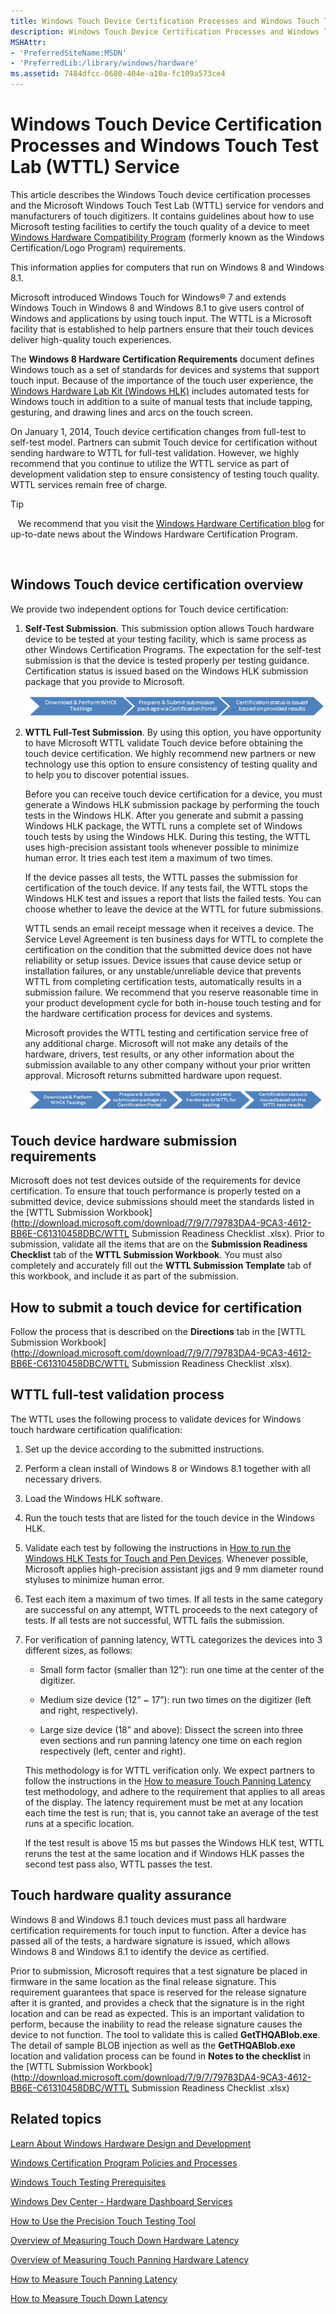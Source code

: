 ```yaml
---
title: Windows Touch Device Certification Processes and Windows Touch Test Lab (WTTL) Service
description: Windows Touch Device Certification Processes and Windows Touch Test Lab (WTTL) Service
MSHAttr:
- 'PreferredSiteName:MSDN'
- 'PreferredLib:/library/windows/hardware'
ms.assetid: 7484dfcc-0680-404e-a10a-fc109a573ce4
---
```


# Windows Touch Device Certification Processes and Windows Touch Test Lab (WTTL) Service


This article describes the Windows Touch device certification processes and the Microsoft Windows Touch Test Lab (WTTL) service for vendors and manufacturers of touch digitizers. It contains guidelines about how to use Microsoft testing facilities to certify the touch quality of a device to meet [Windows Hardware Compatibility Program](..\user\windows-hardware-compatibility-program-overview.md) (formerly known as the Windows Certification/Logo Program) requirements.

This information applies for computers that run on Windows 8 and Windows 8.1.

Microsoft introduced Windows Touch for Windows® 7 and extends Windows Touch in Windows 8 and Windows 8.1 to give users control of Windows and applications by using touch input. The WTTL is a Microsoft facility that is established to help partners ensure that their touch devices deliver high-quality touch experiences.

The **Windows 8 Hardware Certification Requirements** document defines Windows touch as a set of standards for devices and systems that support touch input. Because of the importance of the touch user experience, the [Windows Hardware Lab Kit (Windows HLK)](http://go.microsoft.com/fwlink/?LinkID=8705) includes automated tests for Windows touch in addition to a suite of manual tests that include tapping, gesturing, and drawing lines and arcs on the touch screen.

On January 1, 2014, Touch device certification changes from full-test to self-test model. Partners can submit Touch device for certification without sending hardware to WTTL for full-test validation. However, we highly recommend that you continue to utilize the WTTL service as part of development validation step to ensure consistency of testing touch quality. WTTL services remain free of charge.

>[!TIP]
>  
We recommend that you visit the [Windows Hardware Certification blog](http://go.microsoft.com/fwlink/?LinkID=285656) for up-to-date news about the Windows Hardware Certification Program.

 

## <span id="Windows-Touch-device-certification-overview-"></span><span id="windows_touch_device_certification_overview_"></span><span id="WINDOWS_TOUCH_DEVICE_CERTIFICATION_OVERVIEW_"></span>Windows Touch device certification overview


We provide two independent options for Touch device certification:

1.  **Self-Test Submission**. This submission option allows Touch hardware device to be tested at your testing facility, which is same process as other Windows Certification Programs. The expectation for the self-test submission is that the device is tested properly per testing guidance. Certification status is issued based on the Windows HLK submission package that you provide to Microsoft.

    ![self test certification steps](images/winb-hck-selfteststeps.png)

2.  **WTTL Full-Test Submission**. By using this option, you have opportunity to have Microsoft WTTL validate Touch device before obtaining the touch device certification. We highly recommend new partners or new technology use this option to ensure consistency of testing quality and to help you to discover potential issues.

    Before you can receive touch device certification for a device, you must generate a Windows HLK submission package by performing the touch tests in the Windows HLK. After you generate and submit a passing Windows HLK package, the WTTL runs a complete set of Windows touch tests by using the Windows HLK. During this testing, the WTTL uses high-precision assistant tools whenever possible to minimize human error. It tries each test item a maximum of two times.

    If the device passes all tests, the WTTL passes the submission for certification of the touch device. If any tests fail, the WTTL stops the Windows HLK test and issues a report that lists the failed tests. You can choose whether to leave the device at the WTTL for future submissions.

    WTTL sends an email receipt message when it receives a device. The Service Level Agreement is ten business days for WTTL to complete the certification on the condition that the submitted device does not have reliability or setup issues. Device issues that cause device setup or installation failures, or any unstable/unreliable device that prevents WTTL from completing certification tests, automatically results in a submission failure. We recommend that you reserve reasonable time in your product development cycle for both in-house touch testing and for the hardware certification process for devices and systems.

    Microsoft provides the WTTL testing and certification service free of any additional charge. Microsoft will not make any details of the hardware, drivers, test results, or any other information about the submission available to any other company without your prior written approval. Microsoft returns submitted hardware upon request.

    ![full submission certification steps](images/winb-hck-fullsubmissionsteps.png)

## <span id="Touch_device_hardware__submission_requirements"></span><span id="touch_device_hardware__submission_requirements"></span><span id="TOUCH_DEVICE_HARDWARE__SUBMISSION_REQUIREMENTS"></span>Touch device hardware submission requirements


Microsoft does not test devices outside of the requirements for device certification. To ensure that touch performance is properly tested on a submitted device, device submissions should meet the standards listed in the [WTTL Submission Workbook](http://download.microsoft.com/download/7/9/7/79783DA4-9CA3-4612-BB6E-C61310458DBC/WTTL Submission Readiness Checklist .xlsx). Prior to submission, validate all the items that are on the **Submission Readiness Checklist** tab of the **WTTL Submission Workbook**. You must also completely and accurately fill out the **WTTL Submission Template** tab of this workbook, and include it as part of the submission.

## <span id="How_to_submit_a_touch_device_for_certification"></span><span id="how_to_submit_a_touch_device_for_certification"></span><span id="HOW_TO_SUBMIT_A_TOUCH_DEVICE_FOR_CERTIFICATION"></span>How to submit a touch device for certification


Follow the process that is described on the **Directions** tab in the [WTTL Submission Workbook](http://download.microsoft.com/download/7/9/7/79783DA4-9CA3-4612-BB6E-C61310458DBC/WTTL Submission Readiness Checklist .xlsx).

## <span id="WTTL_full-test_validation_process"></span><span id="wttl_full-test_validation_process"></span><span id="WTTL_FULL-TEST_VALIDATION_PROCESS"></span>WTTL full-test validation process


The WTTL uses the following process to validate devices for Windows touch hardware certification qualification:

1.  Set up the device according to the submitted instructions.

2.  Perform a clean install of Windows 8 or Windows 8.1 together with all necessary drivers.

3.  Load the Windows HLK software.

4.  Run the touch tests that are listed for the touch device in the Windows HLK.

5.  Validate each test by following the instructions in [How to run the Windows HLK Tests for Touch and Pen Devices](how-to-run-the-windows-hck-tests-for-touch-and-pen-devices.md). Whenever possible, Microsoft applies high-precision assistant jigs and 9 mm diameter round styluses to minimize human error.

6.  Test each item a maximum of two times. If all tests in the same category are successful on any attempt, WTTL proceeds to the next category of tests. If all tests are not successful, WTTL fails the submission.

7.  For verification of panning latency, WTTL categorizes the devices into 3 different sizes, as follows:

    -   Small form factor (smaller than 12”): run one time at the center of the digitizer.

    -   Medium size device (12” ~ 17”): run two times on the digitizer (left and right, respectively).

    -   Large size device (18” and above): Dissect the screen into three even sections and run panning latency one time on each region respectively (left, center and right).

    This methodology is for WTTL verification only. We expect partners to follow the instructions in the [How to measure Touch Panning Latency](how-to-measure-touch-panning-latency-win81.md) test methodology, and adhere to the requirement that applies to all areas of the display. The latency requirement must be met at any location each time the test is run; that is, you cannot take an average of the test runs at a specific location.

    If the test result is above 15 ms but passes the Windows HLK test, WTTL reruns the test at the same location and if Windows HLK passes the second test pass also, WTTL passes the test.

## <span id="Touch_hardware_quality_assurance"></span><span id="touch_hardware_quality_assurance"></span><span id="TOUCH_HARDWARE_QUALITY_ASSURANCE"></span>Touch hardware quality assurance


Windows 8 and Windows 8.1 touch devices must pass all hardware certification requirements for touch input to function. After a device has passed all of the tests, a hardware signature is issued, which allows Windows 8 and Windows 8.1 to identify the device as certified.

Prior to submission, Microsoft requires that a test signature be placed in firmware in the same location as the final release signature. This requirement guarantees that space is reserved for the release signature after it is granted, and provides a check that the signature is in the right location and can be read as expected. This is an important validation to perform, because the inability to read the release signature causes the device to not function. The tool to validate this is called **GetTHQABlob.exe**. The detail of sample BLOB injection as well as the **GetTHQABlob.exe** location and validation process can be found in **Notes to the checklist** in the [WTTL Submission Workbook](http://download.microsoft.com/download/7/9/7/79783DA4-9CA3-4612-BB6E-C61310458DBC/WTTL Submission Readiness Checklist .xlsx)

## <span id="related_topics"></span>Related topics


[Learn About Windows Hardware Design and Development](http://go.microsoft.com/fwlink/?LinkID=286930)

[Windows Certification Program Policies and Processes](http://go.microsoft.com/fwlink/?LinkID=286928)

[Windows Touch Testing Prerequisites](windows-touch-testing-prerequisites.md)

[Windows Dev Center - Hardware Dashboard Services](http://go.microsoft.com/fwlink/?LinkID=286929)

[How to Use the Precision Touch Testing Tool](http://go.microsoft.com/fwlink/?LinkID=286931)

[Overview of Measuring Touch Down Hardware Latency](http://go.microsoft.com/fwlink/?LinkID=286932)

[Overview of Measuring Touch Panning Hardware Latency](http://go.microsoft.com/fwlink/?LinkID=286933)

[How to Measure Touch Panning Latency](http://go.microsoft.com/fwlink/?LinkID=286934)

[How to Measure Touch Down Latency](http://go.microsoft.com/fwlink/?LinkID=286935)

 

 







